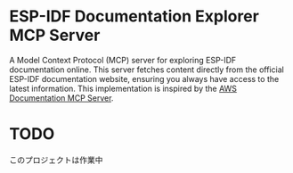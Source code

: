 # ESP-IDF Documentation Explorer MCP Server

A Model Context Protocol (MCP) server for exploring ESP-IDF documentation online. This server fetches content directly from the official ESP-IDF documentation website, ensuring you always have access to the latest information. This implementation is inspired by the [AWS Documentation MCP Server](https://github.com/awslabs/mcp/tree/main/src/aws-documentation-mcp-server).

# TODO

このプロジェクトは作業中